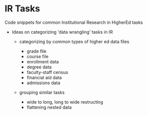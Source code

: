 # IR Tasks
Code snippets for common Institutional Research in HigherEd tasks
*  Ideas on categorizing 'data wrangling' tasks in IR  
  
    *  categorizing by common types of higher ed data files  
       *  grade file  
       *  course file
       *  enrollment data
       *  degree data
       *  faculty-staff census
       *  financial aid data
       *  admissions data  
    
   *  grouping similar tasks   
      * wide to long, long to wide restructing  
      * flattening nested data       




